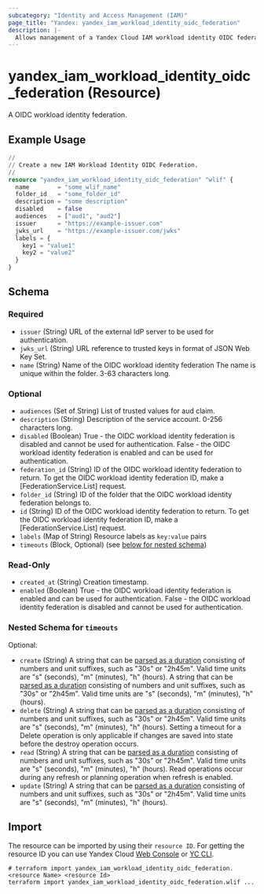 ```yaml
---
subcategory: "Identity and Access Management (IAM)"
page_title: "Yandex: yandex_iam_workload_identity_oidc_federation"
description: |-
  Allows management of a Yandex Cloud IAM workload identity OIDC federations.
---
```


# yandex_iam_workload_identity_oidc_federation (Resource)

A OIDC workload identity federation.

## Example Usage

```terraform
//
// Create a new IAM Workload Identity OIDC Federation.
//
resource "yandex_iam_workload_identity_oidc_federation" "wlif" {
  name        = "some_wlif_name"
  folder_id   = "some_folder_id"
  description = "some description"
  disabled    = false
  audiences   = ["aud1", "aud2"]
  issuer      = "https://example-issuer.com"
  jwks_url    = "https://example-issuer.com/jwks"
  labels = {
    key1 = "value1"
    key2 = "value2"
  }
}
```

<!-- schema generated by tfplugindocs -->
## Schema

### Required

- `issuer` (String) URL of the external IdP server to be used for authentication.
- `jwks_url` (String) URL reference to trusted keys in format of JSON Web Key Set.
- `name` (String) Name of the OIDC workload identity federation
 The name is unique within the folder. 3-63 characters long.

### Optional

- `audiences` (Set of String) List of trusted values for aud claim.
- `description` (String) Description of the service account. 0-256 characters long.
- `disabled` (Boolean) True - the OIDC workload identity federation is disabled and cannot be used for authentication.
 False - the OIDC workload identity federation is enabled and can be used for authentication.
- `federation_id` (String) ID of the OIDC workload identity federation to return.
 To get the OIDC workload identity federation ID, make a [FederationService.List] request.
- `folder_id` (String) ID of the folder that the OIDC workload identity federation belongs to.
- `id` (String) ID of the OIDC workload identity federation to return.
 To get the OIDC workload identity federation ID, make a [FederationService.List] request.
- `labels` (Map of String) Resource labels as `` key:value `` pairs
- `timeouts` (Block, Optional) (see [below for nested schema](#nestedblock--timeouts))

### Read-Only

- `created_at` (String) Creation timestamp.
- `enabled` (Boolean) True - the OIDC workload identity federation is enabled and can be used for authentication.
 False - the OIDC workload identity federation is disabled and cannot be used for authentication.

<a id="nestedblock--timeouts"></a>
### Nested Schema for `timeouts`

Optional:

- `create` (String) A string that can be [parsed as a duration](https://pkg.go.dev/time#ParseDuration) consisting of numbers and unit suffixes, such as "30s" or "2h45m". Valid time units are "s" (seconds), "m" (minutes), "h" (hours). A string that can be [parsed as a duration](https://pkg.go.dev/time#ParseDuration) consisting of numbers and unit suffixes, such as "30s" or "2h45m". Valid time units are "s" (seconds), "m" (minutes), "h" (hours).
- `delete` (String) A string that can be [parsed as a duration](https://pkg.go.dev/time#ParseDuration) consisting of numbers and unit suffixes, such as "30s" or "2h45m". Valid time units are "s" (seconds), "m" (minutes), "h" (hours). Setting a timeout for a Delete operation is only applicable if changes are saved into state before the destroy operation occurs.
- `read` (String) A string that can be [parsed as a duration](https://pkg.go.dev/time#ParseDuration) consisting of numbers and unit suffixes, such as "30s" or "2h45m". Valid time units are "s" (seconds), "m" (minutes), "h" (hours). Read operations occur during any refresh or planning operation when refresh is enabled.
- `update` (String) A string that can be [parsed as a duration](https://pkg.go.dev/time#ParseDuration) consisting of numbers and unit suffixes, such as "30s" or "2h45m". Valid time units are "s" (seconds), "m" (minutes), "h" (hours).




## Import

The resource can be imported by using their `resource ID`. For getting the resource ID you can use Yandex Cloud [Web Console](https://console.yandex.cloud) or [YC CLI](https://yandex.cloud/docs/cli/quickstart).

```shell
# terraform import yandex_iam_workload_identity_oidc_federation.<resource Name> <resource Id>
terraform import yandex_iam_workload_identity_oidc_federation.wlif ...
```

